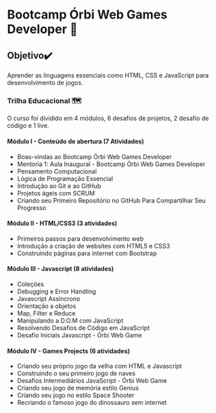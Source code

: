 # Bootcamp Órbi Web Games Developer :book:

## Objetivo:heavy_check_mark:

Aprender as linguagens essenciais como HTML, CSS e  JavaScript para desenvolvimento de jogos.

### Trilha Educacional 🗺️

O curso foi dividido em 4 módulos, 6 desafios de projetos, 2 desafio de código e 1 live.

#### Módulo I - Conteúdo de abertura (7 Atividades)

- Boas-vindas ao Bootcamp Órbi Web Games Developer
- Mentoria 1: Aula Inaugural - Bootcamp Órbi Web Games Developer
- Pensamento Computacional
- Lógica de Programação Essencial
- Introdução ao Git e ao GitHub
- Projetos ágeis com SCRUM
- Criando seu Primeiro Repositório no GitHub Para Compartilhar Seu Progresso

#### Módulo II - HTML/CSS3 (3 atividades)

- Primeiros passos para desenvolvimento web
- Introdução a criação de websites com HTML5 e CSS3
- Construindo páginas para internet com Bootstrap

#### Módulo III - Javascript (8 atividades)

- Coleções
- Debugging e Error Handling
- Javascript Assíncrono
- Orientação a objetos
- Map, Filter e Reduce
- Manipulando a D.O.M com JavaScript
- Resolvendo Desafios de Código em JavaScript
- Desafio Iniciais Javascript - Órbi Web Game

#### Módulo IV - Games Projects (6 atividades)

- Criando seu próprio jogo da velha com HTML e Javascript
- Construindo o seu primeiro jogo de naves
- Desafios Intermediários JavaScript - Órbi Web Game
- Criando seu jogo de memória estilo Genius
- Criando seu jogo no estilo Space Shooter
- Recriando o famoso jogo do dinossauro sem internet













